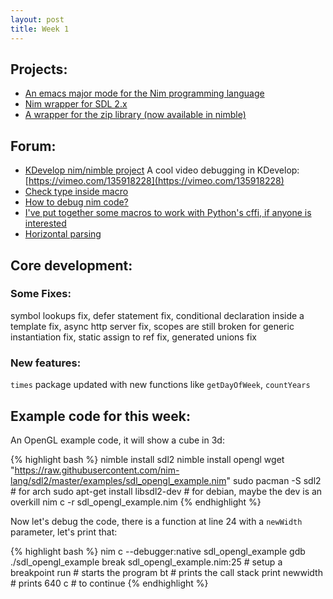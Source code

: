 ```yaml
---
layout: post
title: Week 1
---
```


Projects:
---------

* [An emacs major mode for the Nim programming language](https://github.com/nim-lang/nim-mode)
* [Nim wrapper for SDL 2.x](https://github.com/nim-lang/sdl2)
* [A wrapper for the zip library (now available in nimble)](https://github.com/nim-lang/zip)

Forum:
------

* [KDevelop nim/nimble project](https://vimeo.com/135918228) A cool video debugging in KDevelop: [https://vimeo.com/135918228](https://vimeo.com/135918228)
* [Check type inside macro](http://forum.nim-lang.org/t/1513)
* [How to debug nim code?](http://forum.nim-lang.org/t/1508)
* [I've put together some macros to work with Python's cffi, if anyone is interested](http://forum.nim-lang.org/t/1510)
* [Horizontal parsing](http://forum.nim-lang.org/t/209)

Core development:
-----------------

### Some Fixes:
symbol lookups fix, defer statement fix, conditional declaration inside a template fix, async http server fix, scopes are still broken for generic instantiation fix, static assign to ref fix, generated unions fix

### New features:
`times` package updated with new functions like `getDayOfWeek`, `countYears`

Example code for this week:
---------------------------

An OpenGL example code, it will show a cube in 3d:

{% highlight bash %}
nimble install sdl2
nimble install opengl
wget "https://raw.githubusercontent.com/nim-lang/sdl2/master/examples/sdl_opengl_example.nim"
sudo pacman -S sdl2                 # for arch
sudo apt-get install libsdl2-dev    # for debian, maybe the dev is an overkill
nim c -r sdl_opengl_example.nim
{% endhighlight %}

 Now let's debug the code, there is a function at line 24 with a `newWidth` parameter, let's print that:

{% highlight bash %}
nim c --debugger:native sdl_opengl_example
gdb ./sdl_opengl_example
break sdl_opengl_example.nim:25    # setup a breakpoint
run                                # starts the program
bt                                 # prints the call stack
print newwidth                     # prints 640
c                                  # to continue
{% endhighlight %}